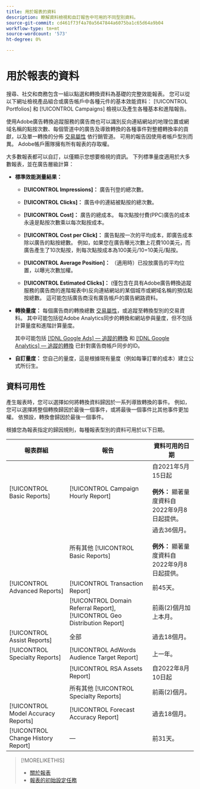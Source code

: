 ```yaml
---
title: 用於報表的資料
description: 瞭解資料檢視和自訂報告中可用的不同型別資料。
source-git-commit: cd461f73f4a70a5647844a6075ba1c65d64a9b04
workflow-type: tm+mt
source-wordcount: '573'
ht-degree: 0%

---
```


# 用於報表的資料

搜尋、社交和商務包含一組以點選和轉換資料為基礎的完整效能報表。 您可以從以下網址檢視產品組合或廣告帳戶中各種元件的基本效能資料： [!UICONTROL Portfolios] 和 [!UICONTROL Campaigns] 檢視以及產生各種基本和進階報告。

使用Adobe廣告轉換追蹤服務的廣告商也可以識別反向連結網站的地理位置或網域名稱的點按次數、每個管道中的廣告及導致轉換的各種事件對整體轉換率的貢獻，以及單一轉換的分佈 [交易屬性](/help/search-social-commerce/admin/transaction-properties/transaction-property-about.md) 依行銷管道。 可用的報告因使用者帳戶型別而異。 Adobe帳戶團隊擁有所有報表的存取權。

大多數報表都可以自訂，以僅顯示您想要檢視的資訊。 下列標準量度適用於大多數報表，並在廣告層級計算：

* **標準效能測量結果：**

   * **[!UICONTROL Impressions]：** 廣告刊登的總次數。

   * **[!UICONTROL Clicks]：** 廣告中的連結被點按的總次數。

   * **[!UICONTROL Cost]：** 廣告的總成本。 每次點按付費(PPC)廣告的成本永遠是點按次數乘以每次點按成本。

   * **[!UICONTROL Cost per Click]：** 廣告點按一次的平均成本，即廣告成本除以廣告的點按總數。 例如，如果您在廣告曝光次數上花費100美元，而廣告產生了10次點按，則每次點按成本為100美元/10=10美元/點按。

   * **[!UICONTROL Average Position]：** （適用時）已投放廣告的平均位置，以曝光次數加權。

   * **[!UICONTROL Estimated Clicks]：** (僅包含在具有Adobe廣告轉換追蹤服務的廣告商的進階報表中)反向連結網站的某個城市或網域名稱的預估點按總數。 這可能包括廣告商沒有廣告帳戶的廣告網路資料。

* **轉換量度：** 每個廣告商的轉換總數 [交易屬性](/help/search-social-commerce/glossary.md#s-t)，或追蹤至轉換型別的交易資料。 其中可能包括從Adobe Analytics同步的轉換和網站參與量度，但不包括計算量度和進階計算量度。

   其中可能包括 [[!DNL Google Ads] — 追蹤的轉換](/help/search-social-commerce/campaign-management/introduction/google-conversion-data.md) 和 [[!DNL Google Analytics] — 追蹤的轉換](/help/search-social-commerce/admin/data-sources/data-source-about.md) 已針對廣告商帳戶同步的ID。

* **自訂量度：** 您自己的量度，這是根據現有量度（例如每筆訂單的成本）建立公式所衍生。

## 資料可用性

產生報表時，您可以選擇如何將轉換資料歸因於一系列導致轉換的事件。 例如，您可以選擇將整個轉換歸因於最後一個事件，或將最後一個事件比其他事件更加權。 依預設，轉換會歸因於最後一個事件。

根據您為報表指定的歸因規則，每種報表型別的資料可用於以下日期。

| 報表群組 | 報告 | 資料可用的日期 |
|---|---|---|
| [!UICONTROL Basic Reports] | [!UICONTROL Campaign Hourly Report] | 自2021年5月15日起<br><br><b>例外：</b> 顯著量度資料自2022年9月8日起提供。 |
|  | 所有其他 [!UICONTROL Basic Reports] | 過去36個月。<br><br><b>例外：</b> 顯著量度資料自2022年9月8日起提供。 |
| [!UICONTROL Advanced Reports] | [!UICONTROL Transaction Report] | 前45天。 |
|  | [!UICONTROL Domain Referral Report], [!UICONTROL Geo Distribution Report] | 前兩(2)個月加上本月。 |
| [!UICONTROL Assist Reports] | 全部 | 過去18個月。 |
| [!UICONTROL Specialty Reports] | [!UICONTROL AdWords Audience Target Report] | 上一年。 |
|  | [!UICONTROL RSA Assets Report] | 自2022年8月10日起 |
|  | 所有其他 [!UICONTROL Specialty Reports] | 前兩(2)個月。 |
| [!UICONTROL Model Accuracy Reports] | [!UICONTROL Forecast Accuracy Report] | 過去18個月。 |
| [!UICONTROL Change History Report] | — | 前31天。 |

>[!MORELIKETHIS]
>
>* [關於報表](report-about.md)
>* [報表的初始設定任務](initial-setup.md)

